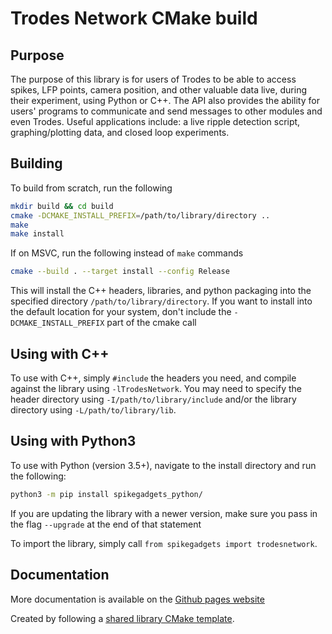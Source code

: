 # Trodes Network CMake build

## Purpose

The purpose of this library is for users of Trodes to be able to access spikes, LFP points, camera position, and other valuable data live, during their experiment, using Python or C++. The API also provides the ability for users' programs to communicate and send messages to other modules and even Trodes. Useful applications include: a live ripple detection script, graphing/plotting data, and closed loop experiments.

## Building

To build from scratch, run the following

```bash
mkdir build && cd build
cmake -DCMAKE_INSTALL_PREFIX=/path/to/library/directory ..
make
make install
```

If on MSVC, run the following instead of `make` commands
```bash
cmake --build . --target install --config Release
```

This will install the C++ headers, libraries, and python packaging into the specified directory `/path/to/library/directory`. If you want to install into the default location for your system, don't include the `-DCMAKE_INSTALL_PREFIX` part of the cmake call

## Using with C++

To use with C++, simply `#include` the headers you need, and compile against the library using `-lTrodesNetwork`. You may need to specify the header directory using `-I/path/to/library/include` and/or the library directory using `-L/path/to/library/lib`.

## Using with Python3

To use with Python (version 3.5+), navigate to the install directory and run the following:

```bash
python3 -m pip install spikegadgets_python/
```

If you are updating the library with a newer version, make sure you pass in the flag `--upgrade` at the end of that statement

To import the library, simply call `from spikegadgets import trodesnetwork`.

## Documentation

More documentation is available on the [Github pages website](https://spikegadgets.github.io/docs/networkapi/)

Created by following a [shared library CMake template](https://github.com/robotology/how-to-export-cpp-library).
